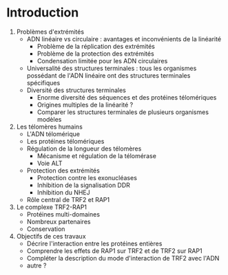 # Introduction

1. Problèmes d'extrémités
    - ADN linéaire vs circulaire : avantages et inconvénients de la linéarité
        * Problème de la réplication des extrémités
        * Problème de la protection des extrémités
        * Condensation limitée pour les ADN circulaires
    - Universalité des structures terminales : tous les organismes possédant de
      l'ADN linéaire ont des structures terminales spécifiques
    - Diversité des structures terminales
        * Enorme diversité des séquences et des protéines télomériques
        * Origines multiples de la linéarité ?
        * Comparer les structures terminales de plusieurs organismes modèles
2. Les télomères humains
    - L'ADN télomérique
    - Les protéines télomériques
    - Régulation de la longueur des télomères
        * Mécanisme et régulation de la télomérase
        * Voie ALT
    - Protection des extrémités
        * Protection contre les exonucléases
        * Inhibition de la signalisation DDR
        * Inhibition du NHEJ
    - Rôle central de TRF2 et RAP1
3. Le complexe TRF2-RAP1
    - Protéines multi-domaines
    - Nombreux partenaires
    - Conservation
4. Objectifs de ces travaux
    - Décrire l'interaction entre les protéines entières
    - Comprendre les effets de RAP1 sur TRF2 et de TRF2 sur RAP1
    - Compléter la description du mode d'interaction de TRF2 avec l'ADN
    - autre ?
